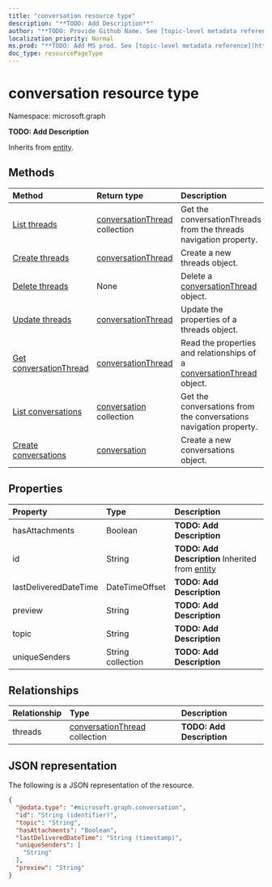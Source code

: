 ```yaml
---
title: "conversation resource type"
description: "**TODO: Add Description**"
author: "**TODO: Provide Github Name. See [topic-level metadata reference](https://msgo.azurewebsites.net/add/document/guidelines/metadata.html#topic-level-metadata)**"
localization_priority: Normal
ms.prod: "**TODO: Add MS prod. See [topic-level metadata reference](https://msgo.azurewebsites.net/add/document/guidelines/metadata.html#topic-level-metadata)**"
doc_type: resourcePageType
---
```


# conversation resource type


Namespace: microsoft.graph

**TODO: Add Description**


Inherits from [entity](../resources/entity.md).

## Methods
|Method|Return type|Description|
|:---|:---|:---|
|[List threads](../api/conversation-list-threads.md)|[conversationThread](../resources/conversationthread.md) collection|Get the conversationThreads from the threads navigation property.|
|[Create threads](../api/conversation-post-threads.md)|[conversationThread](../resources/conversationthread.md)|Create a new threads object.|
|[Delete threads](../api/conversation-delete-threads.md)|None|Delete a [conversationThread](../resources/conversationthread.md) object.|
|[Update threads](../api/conversation-update-threads.md)|[conversationThread](../resources/conversationthread.md)|Update the properties of a threads object.|
|[Get conversationThread](../api/conversationthread-get.md)|[conversationThread](../resources/conversationthread.md)|Read the properties and relationships of a [conversationThread](../resources/conversationthread.md) object.|
|[List conversations](../api/group-list-conversations.md)|[conversation](../resources/conversation.md) collection|Get the conversations from the conversations navigation property.|
|[Create conversations](../api/group-post-conversations.md)|[conversation](../resources/conversation.md)|Create a new conversations object.|

## Properties
|Property|Type|Description|
|:---|:---|:---|
|hasAttachments|Boolean|**TODO: Add Description**|
|id|String|**TODO: Add Description** Inherited from [entity](../resources/entity.md)|
|lastDeliveredDateTime|DateTimeOffset|**TODO: Add Description**|
|preview|String|**TODO: Add Description**|
|topic|String|**TODO: Add Description**|
|uniqueSenders|String collection|**TODO: Add Description**|

## Relationships
|Relationship|Type|Description|
|:---|:---|:---|
|threads|[conversationThread](../resources/conversationthread.md) collection|**TODO: Add Description**|

## JSON representation
The following is a JSON representation of the resource.
<!-- {
  "blockType": "resource",
  "keyProperty": "id",
  "@odata.type": "microsoft.graph.conversation",
  "baseType": "microsoft.graph.entity",
  "openType": false
}
-->
``` json
{
  "@odata.type": "#microsoft.graph.conversation",
  "id": "String (identifier)",
  "topic": "String",
  "hasAttachments": "Boolean",
  "lastDeliveredDateTime": "String (timestamp)",
  "uniqueSenders": [
    "String"
  ],
  "preview": "String"
}
```

